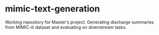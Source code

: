 # mimic-text-generation

Working repository for Master's project. Generating discharge summaries from MIMIC-iii dataset and evaluating on downstream tasks.

